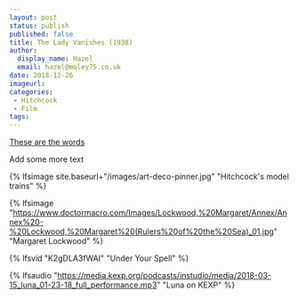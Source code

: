 ```yaml
---
layout: post
status: publish
published: false
title: The Lady Vanishes (1938)
author:
  display_name: Hazel
  email: hazel@moley75.co.uk
date: 2018-12-26
imageurl: 
categories:
 - Hitchcock
 - Film
tags:
---
```

[These are the words](http://bbc.co.uk)

Add some more text

{% lfsimage site.baseurl+"/images/art-deco-pinner.jpg" "Hitchcock's model trains" %}

{% lfsimage "https://www.doctormacro.com/Images/Lockwood,%20Margaret/Annex/Annex%20-%20Lockwood,%20Margaret%20(Rulers%20of%20the%20Sea)_01.jpg" "Margaret Lockwood" %}

{% lfsvid "K2gDLA3fWAI" "Under Your Spell" %}

{% lfsaudio "https://media.kexp.org/podcasts/instudio/media/2018-03-15_luna_01-23-18_full_performance.mp3" "Luna on KEXP" %}
